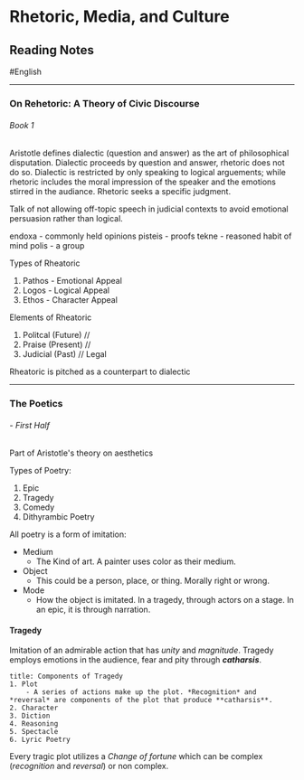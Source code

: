 # Rhetoric, Media, and Culture

## Reading Notes
#English 

---
### On Rehetoric: A Theory of Civic Discourse
###### Book 1
Aristotle defines dialectic (question and answer) as the art of philosophical disputation. Dialectic proceeds by question and answer, rhetoric does not do so. Dialectic is restricted by only speaking to logical arguements; while rhetoric includes the moral impression of the speaker and the emotions stirred in the audiance.
Rhetoric seeks a specific judgment.

Talk of not allowing off-topic speech in judicial contexts to avoid emotional persuasion rather than logical.

> 
endoxa - commonly held opinions
pisteis - proofs
tekne - reasoned habit of mind
polis - a group

Types of Rheatoric
1. Pathos - Emotional Appeal
2. Logos - Logical Appeal
3. Ethos - Character Appeal

Elements of Rheatoric
1.  Politcal (Future) //
2. Praise (Present) //
3. Judicial (Past) // Legal

Rheatoric is pitched as a counterpart to dialectic

---
### The Poetics
###### - First Half
Part of Aristotle's theory on aesthetics

Types of Poetry:
1. Epic
2. Tragedy
3. Comedy
4. Dithyrambic Poetry

All poetry is a form of imitation:
- Medium
	- The Kind of art. A painter uses color as their medium.
- Object
	- This could be a person, place, or thing. Morally right or wrong.
- Mode
	- How the object is imitated. In a tragedy, through actors on a stage. In an epic, it is through narration.

#### Tragedy
Imitation of an admirable action that has *unity* and *magnitude*. Tragedy employs emotions in the audience, fear and pity through ***catharsis***.

```ad-abstract
title: Components of Tragedy
1. Plot 
	- A series of actions make up the plot. *Recognition* and *reversal* are components of the plot that produce **catharsis**.
2. Character
3. Diction 
4. Reasoning 
5. Spectacle 
6. Lyric Poetry
```
Every tragic plot utilizes a *Change of fortune* which can be complex (*recognition* and *reversal*) or non complex.

